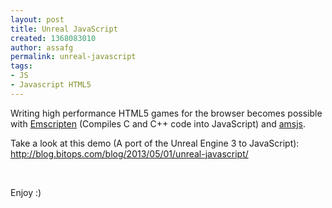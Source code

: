 ```yaml
---
layout: post
title: Unreal JavaScript
created: 1368083010
author: assafg
permalink: unreal-javascript
tags:
- JS
- Javascript HTML5
---
```

<p>Writing high performance HTML5 games for the browser becomes possible with <a href="https://github.com/kripken/emscripten/wiki">Emscripten</a> (Compiles C and C++ code into JavaScript) and <a href="http://asmjs.org/">amsjs</a>.</p>
<p>Take a look at this demo (A port of the Unreal Engine 3 to JavaScript):&nbsp;<br />
	<a href="http://blog.bitops.com/blog/2013/05/01/unreal-javascript/">http://blog.bitops.com/blog/2013/05/01/unreal-javascript/</a></p>
<p>&nbsp;</p>
<p>Enjoy :)</p>
